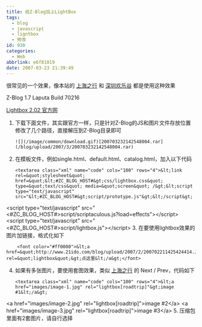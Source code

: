 ```yaml
---
title: 给Z-Blog加上LightBox
tags:
  - blog
  - javascript
  - ligntbox
  - 修改
id: 930
categories:
  - Web
abbrlink: e6f81019
date: 2007-03-23 21:39:49
---
```


很常见的一个效果，像本站的 [上海之行](/blog/post/166.html) 和 [深圳欢乐谷](/blog/post/167.html) 都是使用这种效果

Z-Blog 1.7 Laputa Build 70216

[Lightbox 2.02 官方网](http://www.huddletogether.com/projects/lightbox2/)

1.  下载下面文件，其实跟官方一样，只是针对Z-Blog的JS和图片文件存放位置修改了几个路径，直接解压到Z-Blog目录即可

        ![](/image/common/download.gif)[200703232142548004.rar](/blog/upload/2007/3/200703232142548004.rar)
2.  在模板文件，例如single.html、default.html、catalog.html，加入以下代码

        <textarea class="xml" name="code" cols="100" rows="4">&lt;link rel=&quot;stylesheet&quot; href=&quot;&lt;#ZC_BLOG_HOST#&gt;css/lightbox.css&quot; type=&quot;text/css&quot; media=&quot;screen&quot; /&gt;&lt;script type="text/javascript" src="&lt;#ZC_BLOG_HOST#&gt;script/prototype.js"&gt;&lt;/script&gt;
&lt;script type="text/javascript" src="&lt;#ZC_BLOG_HOST#&gt;script/scriptaculous.js?load=effects"&gt;&lt;/script&gt;
&lt;script type="text/javascript" src="&lt;#ZC_BLOG_HOST#&gt;script/lightbox.js"&gt;&lt;/script&gt;</textarea>
3.  在要使用lightbox效果的图片加链接，格式化如下

        <font color="#ff0000">&lt;a href=&quot;http://www.21ido.com/blog/upload/2007/2/200702211425424414.JPG&quot; rel=&quot;lightbox&quot;&gt;点这里&lt;/a&gt;</font>
4.  如果有多张图片，要使用套图效果，类似 [上海之行](/blog/post/166.html) 的 Next / Prev，代码如下

        <textarea class="xml" name="code" cols="100" rows="4">&lt;a href="images/image-1.jpg" rel="lightbox[roadtrip]"&gt;image #1&lt;/a&gt;
&lt;a href="images/image-2.jpg" rel="lightbox[roadtrip]"&gt;image #2&lt;/a&gt;
&lt;a href="images/image-3.jpg" rel="lightbox[roadtrip]"&gt;image #3&lt;/a&gt;
</textarea>
5.  压缩包里面有2套图片，请自行选择